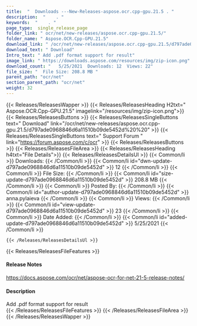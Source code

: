 ```yaml
---
title:  "  Downloads ---New-Releases-aspose.ocr.cpp-gpu.21.5 . " 
description:  "    . " 
keywords:  "    . " 
page_type:  single_release_page
folder_link: " ocr/net/new-releases/aspose.ocr.cpp-gpu.21.5/"
folder_name: " Aspose.OCR.Cpp-GPU.21.5"
download_link: " /ocr/net/new-releases/aspose.ocr.cpp-gpu.21.5/d797ade0968846d6a11510b09de5452d"
download_text: " Download"
Intro_text: " Add .pdf format support for result"
image_link: " https://downloads.aspose.com/resources/img/zip-icon.png"
download_count: "   5/25/2021  Downloads: 12  Views: 22"
file_size: "  File Size: 208.8 MB "
parent_path: "ocr/net"
section_parent_path: "ocr/net"
weight: 32 
---
```


{{< Releases/ReleasesWapper >}}
  {{< Releases/ReleasesHeading H2txt=" Aspose.OCR.Cpp-GPU.21.5" imagelink="/resources/img/zip-icon.png">}}
  {{< Releases/ReleasesButtons >}}
    {{< Releases/ReleasesSingleButtons text=" Download" link="/ocr/net/new-releases/aspose.ocr.cpp-gpu.21.5/d797ade0968846d6a11510b09de5452d%20%20" >}}
    {{< Releases/ReleasesSingleButtons text=" Support Forum " link="https://forum.aspose.com/c/ocr" >}}
  {{< Releases/ReleasesButtons >}}
  {{< Releases/ReleasesFileArea >}}
    {{< Releases/ReleasesHeading h4txt="File Details">}}
    {{< Releases/ReleasesDetailsUl >}}
            {{< Common/li  >}} Downloads: {{< /Common/li >}} 
      {{< Common/li id="dwn-update-d797ade0968846d6a11510b09de5452d" >}} 12 {{< /Common/li >}} 
      {{< Common/li  >}} File Size: {{< /Common/li >}} 
      {{< Common/li id="size-update-d797ade0968846d6a11510b09de5452d" >}} 208.8 MB {{< /Common/li >}} 
      {{< Common/li  >}} Posted By: {{< /Common/li >}} 
      {{< Common/li id="author-update-d797ade0968846d6a11510b09de5452d" >}} anna.pylaieva {{< /Common/li >}} 
      {{< Common/li  >}} Views: {{< /Common/li >}} 
      {{< Common/li id="view-update-d797ade0968846d6a11510b09de5452d" >}} 23 {{< /Common/li >}} 
      {{< Common/li  >}} Date Added: {{< /Common/li >}} 
      {{< Common/li id="added-update-d797ade0968846d6a11510b09de5452d" >}} 5/25/2021 {{< /Common/li >}} 

    {{< /Releases/ReleasesDetailsUl >}}

  {{< Releases/ReleasesFileFeatures >}}
      <h4>Release Notes</h4><div><a href="https://docs.aspose.com/ocr/net/aspose-ocr-for-net-21-5-release-notes/">https://docs.aspose.com/ocr/net/aspose-ocr-for-net-21-5-release-notes/</a></div><h4>Description</h4><div class="HTMLDescription">Add .pdf format support for result</div>
  {{< /Releases/ReleasesFileFeatures >}}
 {{< /Releases/ReleasesFileArea >}}
{{< /Releases/ReleasesWapper >}}


